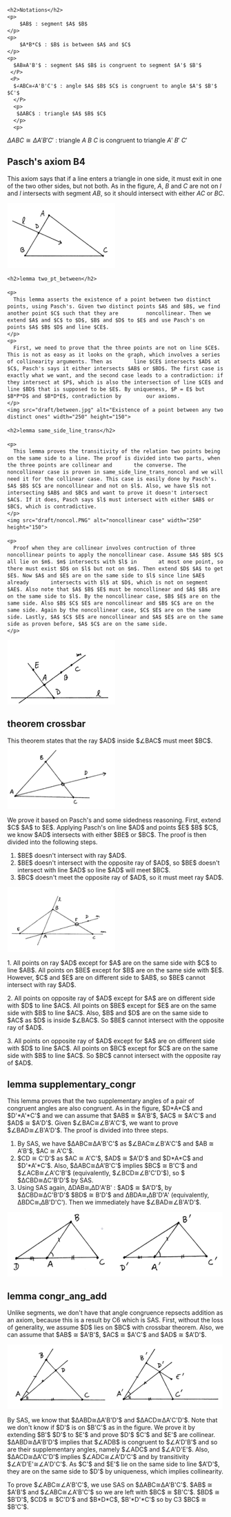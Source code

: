 <head>
  <meta charset="utf-8">
  <meta http-equiv="x-ua-compatible" content="ie=edge">
  <meta name="viewport" content="width=device-width">
  <title>MathJax v3 with TeX input and HTML output</title>
  <script src="https://polyfill.io/v3/polyfill.min.js?features=es6"></script>
  <script>
  MathJax = {
    tex: {inlineMath: [['$', '$'], ['\\(', '\\)']]}
  };
  </script>
  <script id="MathJax-script" async src="https://cdn.jsdelivr.net/npm/mathjax@3/es5/tex-chtml.js"></script>
</head>
<body>
    
    <h2>Notations</h2>
    <p>
        $AB$ : segment $A$ $B$
    </p>
    <p>
        $A*B*C$ : $B$ is between $A$ and $C$
    </p>
    <p>
      $AB≅A'B'$ : segment $A$ $B$ is congruent to segment $A'$ $B'$
     </P>
     <P>
      $∠ABC≅∠A'B'C'$ : angle $A$ $B$ $C$ is congruent to angle $A'$ $B'$ $C'$
      </P>
      <p>
       $ΔABC$ : triangle $A$ $B$ $C$
      </p>
      <p>
   $ΔABC≅ΔA'B'C'$ : triangle $A$ $B$ $C$ is congruent to triangle $A'$ $B'$ $C'$
      </p>
    <h2>Pasch's axiom B4</h2>
    <p>
      This axiom says that if a line enters a triangle in one side, it must exit in one of the two other sides, but not both. As in the figure, $A$, $B$ and $C$ are not on $l$           and $l$ intersects with segment $AB$, so it should intersect with either $AC$ or $BC$.
    </p>
    <img src="draft/pasch.PNG" alt="Pasch's" width="250" height="150">

    <h2>lemma two_pt_between</h2>

    <p>
      This lemma asserts the existence of a point between two distinct points, using Pasch's. Given two distinct points $A$ and $B$, we find another point $C$ such that they are         noncollinear. Then we extend $A$ and $C$ to $D$, $B$ and $D$ to $E$ and use Pasch's on points $A$ $B$ $D$ and line $CE$.
    </p>
    <p>
      First, we need to prove that the three points are not on line $CE$. This is not as easy as it looks on the graph, which involves a series of collinearity arguments. Then as       line $CE$ intersects $AD$ at $C$, Pasch's says it either intersects $AB$ or $BD$. The first case is exactly what we want, and the second case leads to a contradiction: if         they intersect at $P$, which is also the intersection of line $CE$ and line $BD$ that is supposed to be $E$. By uniqueness, $P = E$ but $B*P*D$ and $B*D*E$, contradiction by        our axioms.
    </p>
    <img src="draft/between.jpg" alt="Existence of a point between any two distinct ones" width="250" height="150">
    
    <h2>lemma same_side_line_trans</h2>
    
    <p>
      This lemma proves the transitivity of the relation two points being on the same side to a line. The proof is divided into two parts, when the three points are collinear and       the converse. The noncollinear case is proven in same_side_line_trans_noncol and we will need it for the collinear case. This case is easily done by Pasch's. $A$ $B$ $C$ are noncollinear and not on $l$. Also, we have $l$ not intersecting $AB$ and $BC$ and want to prove it doesn't intersect $AC$. If it does, Pasch says $l$ must intersect with either $AB$ or $BC$, which is contradictive.
    </p>
    <img src="draft/noncol.PNG" alt="noncollinear case" width="250" height="150">
  
    <p>
      Proof when they are collinear involves contruction of three noncollinear points to apply the noncollinear case. Assume $A$ $B$ $C$ all lie on $m$. $m$ intersects with $l$ in       at most one point, so there must exist $D$ on $l$ but not on $m$. Then extend $D$ $A$ to get $E$. Now $A$ and $E$ are on the same side to $l$ since line $AE$ already       intersects with $l$ at $D$, which is not on segment $AE$. Also note that $A$ $B$ $E$ must be noncollinear and $A$ $B$ are on the same side to $l$. By the noncollinear case, $B$ $E$ are on the same side. Also $B$ $C$ $E$ are noncollinear and $B$ $C$ are on the same side. Again by the noncollinear case, $C$ $E$ are on the same side. Lastly, $A$ $C$ $E$ are noncollinear and $A$ $E$ are on the same side as proven before, $A$ $C$ are on the same side.
    </p>
  <img src="draft/col.PNG" alt="collinear case" width="250" height="150">
  
  <h2>theorem crossbar</h2>
  
  <p>
    This theorem states that the ray $AD$ inside $∠BAC$ must meet $BC$.
    <img src="draft/crossbar1.PNG" alt="Crossbar theorem" width="250" height="150">
  </p>
  
  <p>
    We prove it based on Pasch's and some sidedness reasoning. First, extend $C$ $A$ to $E$. Applying Pasch's on line $AD$ and points $E$ $B$ $C$, we know $AD$ intersects with either $BE$ or $BC$. The proof is then divided into the following steps.
 <ol>
  <li>$BE$ doesn't intersect with ray $AD$.</li>
  <li>$BE$ doesn't intersect with the opposite ray of $AD$, so $BE$ doesn't intersect with line $AD$ so line $AD$ will meet $BC$.</li>
  <li>$BC$ doesn't meet the opposite ray of $AD$, so it must meet ray $AD$.</li>
</ol>
  </p>
  <img src="draft/crossbar2.PNG" alt="Crossbar theorem proof" width="250" height="150">
 <p>
  1. All points on ray $AD$ except for $A$ are on the same side with $C$ to line $AB$. All points on $BE$ except for $B$ are on the same side with $E$. However, $C$ and $E$ are on different side to $AB$, so $BE$ cannot intersect with ray $AD$.
 </p>
 <p>
  2. All points on opposite ray of $AD$ except for $A$ are on different side with $D$ to line $AC$. All points on $BE$ except for $E$ are on the same side with $B$ to line $AC$. Also, $B$ and $D$ are on the same side to $AC$ as $D$ is inside $∠BAC$. So $BE$ cannot intersect with the opposite ray of $AD$.
 </p>
 <p>
  3. All points on opposite ray of $AD$ except for $A$ are on different side with $D$ to line $AC$. All points on $BC$ except for $C$ are on the same side with $B$ to line $AC$. So $BC$ cannot intersect with the opposite ray of $AD$.
  </p>
  
  <h2>lemma supplementary_congr </h2>
  
  <p>
  This lemma proves that the two supplementary angles of a pair of congruent angles are also congruent. As in the figure, $D*A*C$ and $D'*A'*C'$ and we can assume that $AB$ ≅ $A'B'$, $AC$ ≅ $A'C'$ and $AD$ ≅ $A'D'$. Given $∠BAC≅∠B'A'C'$, we want to prove $∠BAD≅∠B'A'D'$. The proof is divided into three steps.
  </p>
  
   <ol>
  <li>By SAS, we have $ΔABC≅ΔA'B'C'$ as $∠BAC≅∠B'A'C'$ and $AB ≅ A'B'$, $AC ≅ A'C'$.</li>
  <li>$CD ≅ C'D'$ as $AC ≅ A'C'$, $AD$ ≅ $A'D'$ and $D*A*C$ and $D'*A'*C'$. Also, $ΔABC≅ΔA'B'C'$ implies $BC$ ≅ B'C'$ and $∠ACB≅∠A'C'B'$ (equivalently, $∠BCD≅∠B'C'D'$), so $ $ΔCBD≅ΔC'B'D'$ by SAS.</li>
  <li>Using SAS again, ΔDAB≅ₜΔD'A'B' : $AD$ ≅ $A'D'$, by $ΔCBD≅ΔC'B'D'$ $BD$ ≅ B'D'$ and ΔBDA≅ₜΔB'D'A' (equivalently, ΔBDC≅ₜΔB'D'C'). Then we immediately have $∠BAD≅∠B'A'D'$.</li>
  </ol>
  
  <img src="draft/supple.PNG" alt="supplementary angles" width="500" height="150">
  
  <h2>lemma congr_ang_add</h2>
  
  <p>
  Unlike segments, we don't have that angle congruence repsects addition as an axiom, because this is a result by C6 which is SAS. First, without the loss of generality, we assume $D$ lies on $BC$ with crossbar theorem. Also, we can assume that $AB$ ≅ $A'B'$, $AC$ ≅ $A'C'$ and $AD$ ≅ $A'D'$.
  </p>
  <img src="draft/angleadd.PNG" alt="angle addition" width="500" height="150">
  <p>
  By SAS, we know that $ΔABD≅ΔA'B'D'$ and $ΔACD≅ΔA'C'D'$. Note that we don't know if $D'$ is on $B'C'$ as in the figure. We prove it by extending $B'$ $D'$ to $E'$ and prove $D'$ $C'$ and $E'$ are collinear. $ΔABD≅ΔA'B'D'$ implies that $∠ADB$ is congruent to $∠A'D'B'$ and so are their supplementary angles, namely $∠ADC$ and $∠A'D'E'$. Also, $ΔACD≅ΔA'C'D'$ implies $∠ADC≅∠A'D'C'$ and by transitivity $∠A'D'E'≅∠A'D'C'$. As $C'$ and $E'$ lie on the same side to line $A'D'$, they are on the same side to $D'$ by uniqueness, which implies collinearity.
  </p>
  <p>
  To prove $∠ABC≅∠A'B'C'$, we use SAS on $ΔABC≅ΔA'B'C'$. $AB$ ≅ $A'B'$ and $∠ABC≅∠A'B'C'$ so we are left with $BC$ ≅ $B'C'$. $BD$ ≅ $B'D'$, $CD$ ≅ $C'D'$ and $B*D*C$, $B'*D'*C'$ so by C3 $BC$ ≅ $B'C'$. 
  </p>
</body>
